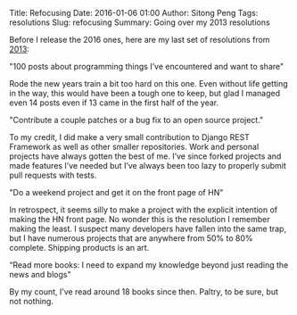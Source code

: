 Title: Refocusing
Date: 2016-01-06 01:00
Author: Sitong Peng
Tags: resolutions
Slug: refocusing
Summary: Going over my 2013 resolutions

Before I release the 2016 ones, here are my last set of resolutions from [2013](/posts/programming-resolutions.html):

<p class="quote">"100 posts about programming things I’ve encountered and want to share"</p>

Rode the new years train a bit too hard on this one. Even without life getting in the way, this would have been a tough one to keep, but glad I managed even 14 posts even if 13 came in the first half of the year.

<p class="quote">"Contribute a couple patches or a bug fix to an open source project."</p>

To my credit, I did make a very small contribution to Django REST Framework as well as other smaller repositories. Work and personal projects have always gotten the best of me. I’ve since forked projects and made features I’ve needed but I’ve always been too lazy to properly submit pull requests with tests.

<p class="quote">"Do a weekend project and get it on the front page of HN"</p>

In retrospect, it seems silly to make a project with the explicit intention of making the HN front page. No wonder this is the resolution I remember making the least. I suspect many developers have fallen into the same trap, but I have numerous projects that are anywhere from 50% to 80% complete. Shipping products is an art.

<p class="quote">“Read more books: I need to expand my knowledge beyond just reading the news and blogs"</p>

By my count, I’ve read around 18 books since then. Paltry, to be sure, but not nothing.

